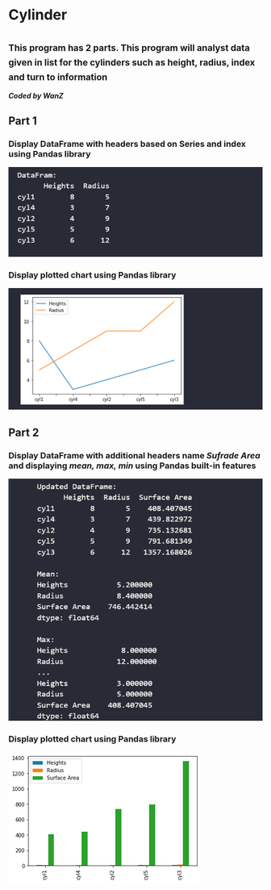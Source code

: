 # Cylinder
## <sub>This program has 2 parts. This program will analyst data given in list for the cylinders such as height, radius, index and turn to information</sub>

***Coded by WanZ***

## Part 1
### Display DataFrame with headers based on Series and index using Pandas library
![alt text](https://github.com/wanZ772/Cylinder/blob/main/image.png?raw=true)

### Display plotted chart using Pandas library
![alt text](https://github.com/wanZ772/Cylinder/blob/main/image_2023-06-23_152709409.png?raw=true)


## Part 2
### Display DataFrame with additional headers name _Sufrade Area_ and displaying _mean, max, min_ using Pandas built-in features
![alt text](https://github.com/wanZ772/Cylinder/blob/main/image_2023-06-23_154619590.png?raw=true)

### Display plotted chart using Pandas library
![alt text](https://github.com/wanZ772/Cylinder/blob/main/image_2023-06-23_154602957.png?raw=true)
